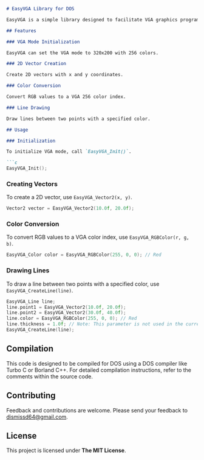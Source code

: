 ```markdown
# EasyVGA Library for DOS

EasyVGA is a simple library designed to facilitate VGA graphics programming in DOS environments. It provides basic functionality for initializing VGA mode, creating 2D vectors, converting RGB values to VGA color indices, and drawing lines between points with specified colors.

## Features

### VGA Mode Initialization

EasyVGA can set the VGA mode to 320x200 with 256 colors.

### 2D Vector Creation

Create 2D vectors with x and y coordinates.

### Color Conversion

Convert RGB values to a VGA 256 color index.

### Line Drawing

Draw lines between two points with a specified color.

## Usage

### Initialization

To initialize VGA mode, call `EasyVGA_Init()`.

```c
EasyVGA_Init();
```

### Creating Vectors

To create a 2D vector, use `EasyVGA_Vector2(x, y)`.

```c
Vector2 vector = EasyVGA_Vector2(10.0f, 20.0f);
```

### Color Conversion

To convert RGB values to a VGA color index, use `EasyVGA_RGBColor(r, g, b)`.

```c
EasyVGA_Color color = EasyVGA_RGBColor(255, 0, 0); // Red
```

### Drawing Lines

To draw a line between two points with a specified color, use `EasyVGA_CreateLine(line)`.

```c
EasyVGA_Line line;
line.point1 = EasyVGA_Vector2(10.0f, 20.0f);
line.point2 = EasyVGA_Vector2(30.0f, 40.0f);
line.color = EasyVGA_RGBColor(255, 0, 0); // Red
line.thickness = 1.0f; // Note: This parameter is not used in the current implementation
EasyVGA_CreateLine(line);
```

## Compilation

This code is designed to be compiled for DOS using a DOS compiler like Turbo C or Borland C++. For detailed compilation instructions, refer to the comments within the source code.

## Contributing

Feedback and contributions are welcome. Please send your feedback to dismissd64@gmail.com.

## License

This project is licensed under **The MIT License**.
```